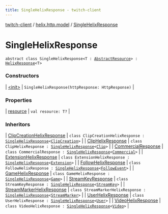 ```yaml
---
title: SingleHelixResponse - twitch-client
---
```


[twitch-client](../../index.html) / [helix.http.model](../index.html) / [SingleHelixResponse](./index.html)

# SingleHelixResponse

`abstract class SingleHelixResponse<T : `[`AbstractResource`](../-abstract-resource/index.html)`> : `[`HelixResponse`](../-helix-response/index.html)`<T>`

### Constructors

| [&lt;init&gt;](-init-.html) | `SingleHelixResponse(httpResponse: HttpResponse)` |

### Properties

| [resource](resource.html) | `val resource: T?` |

### Inheritors

| [ClipCreationHelixResponse](../../helix.clips/-clip-creation-helix-response/index.html) | `class ClipCreationHelixResponse : `[`SingleHelixResponse`](./index.html)`<`[`ClipCreation`](../../helix.clips.model/-clip-creation/index.html)`>` |
| [ClipHelixResponse](../../helix.clips/-clip-helix-response/index.html) | `class ClipHelixResponse : `[`SingleHelixResponse`](./index.html)`<`[`Clip`](../../helix.clips.model/-clip/index.html)`>` |
| [CommercialResponse](../../helix.channels/-commercial-response/index.html) | `class CommercialResponse : `[`SingleHelixResponse`](./index.html)`<`[`Commercial`](../../helix.channels.model.commercial/-commercial/index.html)`>` |
| [ExtensionHelixResponse](../../helix.extensions/-extension-helix-response/index.html) | `class ExtensionHelixResponse : `[`SingleHelixResponse`](./index.html)`<`[`Extension`](../../helix.extensions.model/-extension/index.html)`>` |
| [FollowHelixResponse](../../helix.users/-follow-helix-response/index.html) | `class FollowHelixResponse : `[`SingleHelixResponse`](./index.html)`<`[`FollowEvent`](../../helix.users.model/-follow-event/index.html)`>` |
| [GameHelixResponse](../../helix.games/-game-helix-response/index.html) | `class GameHelixResponse : `[`SingleHelixResponse`](./index.html)`<`[`Game`](../../helix.games.model/-game/index.html)`>` |
| [StreamKeyResponse](../../helix.streams/-stream-key-response/index.html) | `class StreamKeyResponse : `[`SingleHelixResponse`](./index.html)`<`[`StreamKey`](../../helix.streams.key/-stream-key/index.html)`>` |
| [StreamMarkerHelixResponse](../../helix.streams.markers/-stream-marker-helix-response/index.html) | `class StreamMarkerHelixResponse : `[`SingleHelixResponse`](./index.html)`<`[`StreamMarker`](../../helix.streams.markers.model/-stream-marker/index.html)`>` |
| [UserHelixResponse](../../helix.users/-user-helix-response/index.html) | `class UserHelixResponse : `[`SingleHelixResponse`](./index.html)`<`[`User`](../../helix.users.model/-user/index.html)`>` |
| [VideoHelixResponse](../../helix.videos/-video-helix-response/index.html) | `class VideoHelixResponse : `[`SingleHelixResponse`](./index.html)`<`[`Video`](../../helix.videos.model/-video/index.html)`>` |

